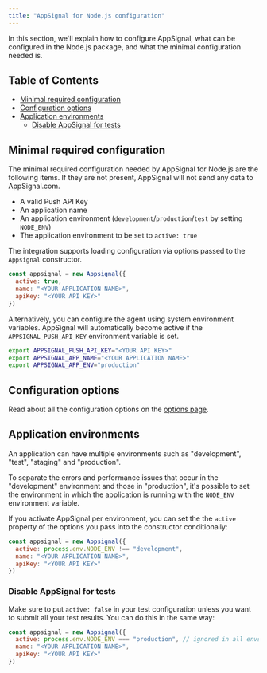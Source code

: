 ```yaml
---
title: "AppSignal for Node.js configuration"
---
```


In this section, we'll explain how to configure AppSignal, what can be configured in the Node.js package, and what the minimal configuration needed is.

## Table of Contents

- [Minimal required configuration](#minimal-required-configuration)
- [Configuration options](/nodejs/configuration/options.html)
- [Application environments](#application-environments)
  - [Disable AppSignal for tests](#disable-appsignal-for-tests)

## Minimal required configuration

The minimal required configuration needed by AppSignal for Node.js are the following items. If they are not present, AppSignal will not send any data to AppSignal.com.

- A valid Push API Key
- An application name
- An application environment (`development`/`production`/`test` by setting `NODE_ENV`)
- The application environment to be set to `active: true`

The integration supports loading configuration via options passed to the `Appsignal` constructor.

```js
const appsignal = new Appsignal({
  active: true,
  name: "<YOUR APPLICATION NAME>",
  apiKey: "<YOUR API KEY>"
})
```

Alternatively, you can configure the agent using system environment variables. AppSignal will automatically become active if the `APPSIGNAL_PUSH_API_KEY` environment variable is set.

```bash
export APPSIGNAL_PUSH_API_KEY="<YOUR API KEY>"
export APPSIGNAL_APP_NAME="<YOUR APPLICATION NAME>"
export APPSIGNAL_APP_ENV="production"
```

## Configuration options

Read about all the configuration options on the [options page](/nodejs/configuration/options.html).

## Application environments

An application can have multiple environments such as "development", "test", "staging" and "production".

To separate the errors and performance issues that occur in the "development" environment and those in "production", it's possible to set the environment in which the application is running with the `NODE_ENV` environment variable.

If you activate AppSignal per environment, you can set the the `active` property of the options you pass into the constructor conditionally:

```js
const appsignal = new Appsignal({
  active: process.env.NODE_ENV !== "development",
  name: "<YOUR APPLICATION NAME>",
  apiKey: "<YOUR API KEY>"
})
```

### Disable AppSignal for tests

Make sure to put `active: false` in your test configuration unless you want to submit all your test results. You can do this in the same way:

```js
const appsignal = new Appsignal({
  active: process.env.NODE_ENV === "production", // ignored in all envs except production
  name: "<YOUR APPLICATION NAME>",
  apiKey: "<YOUR API KEY>"
})
```
